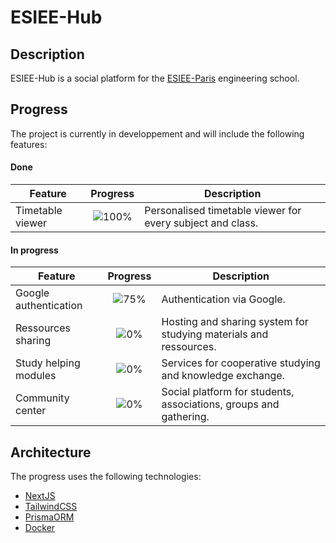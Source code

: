 # ESIEE-Hub

## Description
ESIEE-Hub is a social platform for the [ESIEE-Paris](https://www.esiee.fr/) engineering school.

## Progress
The project is currently in developpement and will include the following features:
#### Done
| Feature                | Progress                                | Description                                                         |
|------------------------|:---------------------------------------:|---------------------------------------------------------------------|
| Timetable viewer       |  ![100%](https://progress-bar.dev/50)    | Personalised timetable viewer for every subject and class.         |

#### In progress
| Feature                | Progress                                | Description                                                        |
|------------------------|:---------------------------------------:|--------------------------------------------------------------------|
| Google authentication  |  ![75%](https://progress-bar.dev/75)    | Authentication via Google.         |
| Ressources sharing     |  ![0%](https://progress-bar.dev/0)      | Hosting and sharing system for studying materials and ressources.  |
| Study helping modules  |  ![0%](https://progress-bar.dev/0)      | Services for cooperative studying and knowledge exchange.          |
| Community center       |  ![0%](https://progress-bar.dev/0)      | Social platform for students, associations, groups and gathering.  |

## Architecture
The progress uses the following technologies:
- [NextJS](https://nextjs.org/)
- [TailwindCSS](https://tailwindcss.com/)
- [PrismaORM](https://www.prisma.io/)
- [Docker](https://www.docker.com/)
